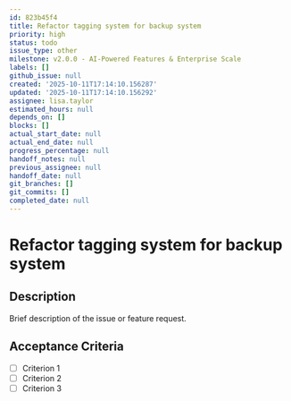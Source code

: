 ```yaml
---
id: 823b45f4
title: Refactor tagging system for backup system
priority: high
status: todo
issue_type: other
milestone: v2.0.0 - AI-Powered Features & Enterprise Scale
labels: []
github_issue: null
created: '2025-10-11T17:14:10.156287'
updated: '2025-10-11T17:14:10.156292'
assignee: lisa.taylor
estimated_hours: null
depends_on: []
blocks: []
actual_start_date: null
actual_end_date: null
progress_percentage: null
handoff_notes: null
previous_assignee: null
handoff_date: null
git_branches: []
git_commits: []
completed_date: null
---
```


# Refactor tagging system for backup system

## Description

Brief description of the issue or feature request.

## Acceptance Criteria

- [ ] Criterion 1
- [ ] Criterion 2
- [ ] Criterion 3